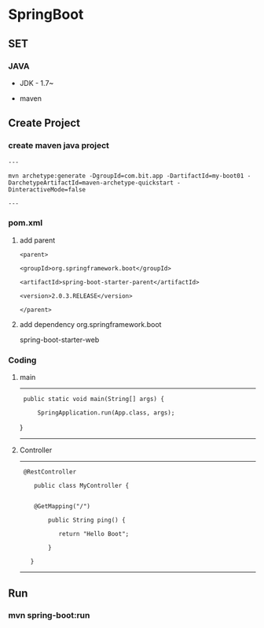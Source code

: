 # SpringBoot


## SET

### JAVA
- JDK - 1.7~

- maven 


## Create Project

### create maven java project

	---

	mvn archetype:generate -DgroupId=com.bit.app -DartifactId=my-boot01 -DarchetypeArtifactId=maven-archetype-quickstart -DinteractiveMode=false

	---


### pom.xml

1.  add parent

		<parent>

	    <groupId>org.springframework.boot</groupId>

	    <artifactId>spring-boot-starter-parent</artifactId>

	    <version>2.0.3.RELEASE</version>

	    </parent> 


2.  add dependency
       <dependency>
       <groupId>org.springframework.boot</groupId>

       <artifactId>spring-boot-starter-web</artifactId>

       </dependency>


### Coding

1. main

    ---

        public static void main(String[] args) {

		    SpringApplication.run(App.class, args);

	}

    ---

3. Controller

    ---

        @RestController

           public class MyController {

    
           @GetMapping("/")

               public String ping() {

                  return "Hello Boot";

               }

          }

    ---


## Run

### mvn spring-boot:run